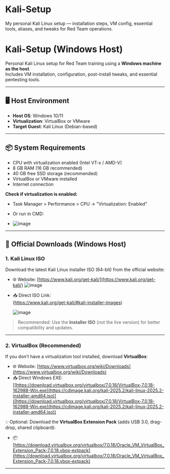 # Kali-Setup
My personal Kali Linux setup — installation steps, VM config, essential tools, aliases, and tweaks for Red Team operations.

# Kali-Setup (Windows Host)
Personal Kali Linux setup for Red Team training using a **Windows machine as the host**.  
Includes VM installation, configuration, post-install tweaks, and essential pentesting tools.

---

## 🖥️ Host Environment

- **Host OS**: Windows 10/11  
- **Virtualization**: VirtualBox or VMware  
- **Target Guest**: Kali Linux (Debian-based)

---

## 📦 System Requirements

- CPU with virtualization enabled (Intel VT-x / AMD-V)
- 8 GB RAM (16 GB recommended)
- 40 GB free SSD storage (recommended)
- VirtualBox or VMware installed
- Internet connection

**Check if virtualization is enabled:**

- Task Manager > Performance > CPU → "Virtualization: Enabled"  
- Or run in CMD:

- ![image](https://github.com/user-attachments/assets/793f00db-e1d9-419b-a008-ee0904dacd05)

- ---

## 🔗 Official Downloads (Windows Host)

### 1. Kali Linux ISO
Download the latest Kali Linux installer ISO (64-bit) from the official website:

- 🌐 Website: [https://www.kali.org/get-kali/](https://www.kali.org/get-kali/)
![image](https://github.com/user-attachments/assets/1e81f885-6e44-4494-8577-03d963a7a812)


- 📥 Direct ISO Link:  
  (https://www.kali.org/get-kali/#kali-installer-images)

  ![image](https://github.com/user-attachments/assets/3d4be01f-2d50-49f0-b495-f83d6358d868)

  

> Recommended: Use the **Installer ISO** (not the live version) for better compatibility and updates.

---

### 2. VirtualBox (Recommended)

If you don’t have a virtualization tool installed, download **VirtualBox**:

- 🌐 Website: [https://www.virtualbox.org/wiki/Downloads](https://www.virtualbox.org/wiki/Downloads)
- 📥 Direct Windows EXE:  
  [[https://download.virtualbox.org/virtualbox/7.0.18/VirtualBox-7.0.18-162988-Win.exe](https://cdimage.kali.org/kali-2025.2/kali-linux-2025.2-installer-amd64.iso)]([https://download.virtualbox.org/virtualbox/7.0.18/VirtualBox-7.0.18-162988-Win.exe](https://cdimage.kali.org/kali-2025.2/kali-linux-2025.2-installer-amd64.iso))

💡 Optional: Download the **VirtualBox Extension Pack** (adds USB 3.0, drag-drop, shared clipboard):
- 📦 [https://download.virtualbox.org/virtualbox/7.0.18/Oracle_VM_VirtualBox_Extension_Pack-7.0.18.vbox-extpack](https://download.virtualbox.org/virtualbox/7.0.18/Oracle_VM_VirtualBox_Extension_Pack-7.0.18.vbox-extpack)

---


